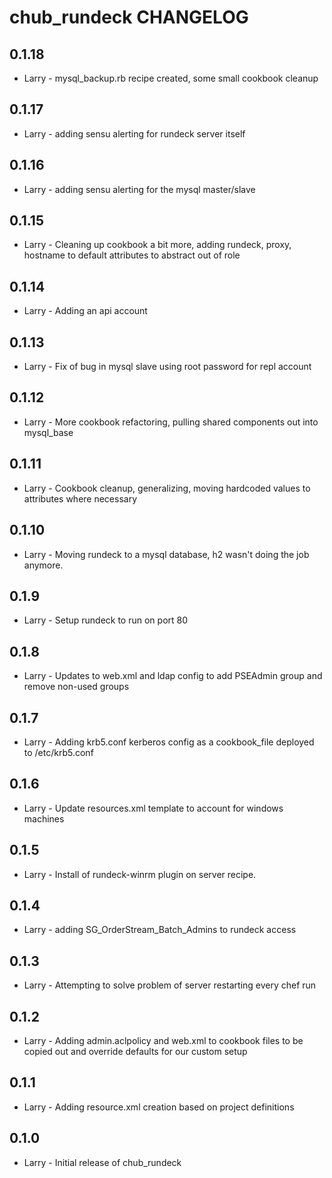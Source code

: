 chub_rundeck CHANGELOG
======================
0.1.18
-----
- Larry - mysql_backup.rb recipe created, some small cookbook cleanup

0.1.17
-----
- Larry - adding sensu alerting for rundeck server itself

0.1.16
-----
- Larry - adding sensu alerting for the mysql master/slave

0.1.15
-----
- Larry - Cleaning up cookbook a bit more, adding rundeck, proxy, hostname to default attributes to abstract out of role

0.1.14
-----
- Larry - Adding an api account

0.1.13
-----
- Larry - Fix of bug in mysql slave using root password for repl account

0.1.12
-----
- Larry - More cookbook refactoring, pulling shared components out into mysql_base

0.1.11
-----
- Larry - Cookbook cleanup, generalizing, moving hardcoded values to attributes where necessary

0.1.10
-----
- Larry - Moving rundeck to a mysql database, h2 wasn't doing the job anymore.

0.1.9
-----
- Larry - Setup rundeck to run on port 80

0.1.8
-----
- Larry - Updates to web.xml and ldap config to add PSEAdmin group and remove non-used groups

0.1.7
-----
- Larry - Adding krb5.conf kerberos config as a cookbook_file deployed to /etc/krb5.conf

0.1.6
-----
- Larry - Update resources.xml template to account for windows machines

0.1.5
-----
- Larry - Install of rundeck-winrm plugin on server recipe.

0.1.4
-----
- Larry - adding SG_OrderStream_Batch_Admins to rundeck access

0.1.3
-----
- Larry - Attempting to solve problem of server restarting every chef run

0.1.2
-----
- Larry - Adding admin.aclpolicy and web.xml to cookbook files to be copied out and override defaults for our custom setup

0.1.1
-----
- Larry - Adding resource.xml creation based on project definitions

0.1.0
-----
- Larry - Initial release of chub_rundeck


